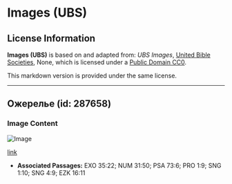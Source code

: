 # Images (UBS)

## License Information

**Images (UBS)** is based on and adapted from: _UBS Images_, [United Bible Societies](https://unitedbiblesocieties.org/), None, which is licensed under a [Public Domain CC0](https://creativecommons.org/public-domain/cc0/).

This markdown version is provided under the same license.



--------------------------------

## Ожерелье (id: 287658)

### Image Content

![Image](https://cdn.aquifer.bible/aquifer-content/resources/Media/WEB-0533_necklace.jpg)

[link](https://cdn.aquifer.bible/aquifer-content/resources/Media/WEB-0533_necklace.jpg)

* **Associated Passages:** EXO 35:22; NUM 31:50; PSA 73:6; PRO 1:9; SNG 1:10; SNG 4:9; EZK 16:11

